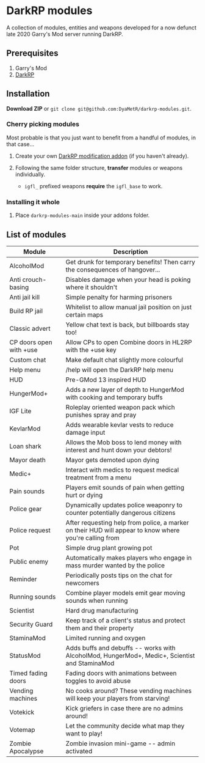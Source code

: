 # DarkRP modules

A collection of modules, entities and weapons developed for a now defunct late 2020 Garry's Mod server running DarkRP.

## Prerequisites

1. Garry's Mod
2. [DarkRP](https://github.com/FPtje/DarkRP)

## Installation

**Download ZIP** or `git clone git@github.com:DyaMetR/darkrp-modules.git`.

### Cherry picking modules

Most probable is that you just want to benefit from a handful of modules, in that case...

1. Create your own [DarkRP modification addon](https://github.com/FPtje/darkrpmodification) (if you haven't already).
2. Following the same folder structure, **transfer** modules or weapons individually.

   +   `igfl_` prefixed weapons **require** the `igfl_base` to work.

### Installing it whole

1. Place `darkrp-modules-main` inside your addons folder.

## List of modules

| Module      | Description |
| ----------- | ----------- |
| AlcoholMod  | Get drunk for temporary benefits! Then carry the consequences of hangover... |
| Anti crouch-basing | Disables damage when your head is poking where it shouldn't |
| Anti jail kill | Simple penalty for harming prisoners |
| Build RP jail | Whitelist to allow manual jail position on just certain maps |
| Classic advert | Yellow chat text is back, but billboards stay too! |
| CP doors open with +use | Allow CPs to open Combine doors in HL2RP with the +use key |
| Custom chat | Make default chat slightly more colourful |
| Help menu   | /help will open the DarkRP help menu |
| HUD         | Pre-GMod 13 inspired HUD |
| HungerMod+  | Adds a new layer of depth to HungerMod with cooking and temporary buffs |
| IGF Lite    | Roleplay oriented weapon pack which punishes spray and pray |
| KevlarMod   | Adds wearable kevlar vests to reduce damage input |
| Loan shark  | Allows the Mob boss to lend money with interest and hunt down your debtors! |
| Mayor death | Mayor gets demoted upon dying |
| Medic+      | Interact with medics to request medical treatment from a menu |
| Pain sounds | Players emit sounds of pain when getting hurt or dying |
| Police gear | Dynamically updates police weaponry to counter potentially dangerous citizens |
| Police request | After requesting help from police, a marker on their HUD will appear to know where you're calling from |
| Pot         | Simple drug plant growing pot |
| Public enemy | Automatically makes players who engage in mass murder wanted by the police |
| Reminder    | Periodically posts tips on the chat for newcomers |
| Running sounds | Combine player models emit gear moving sounds when running |
| Scientist   | Hard drug manufacturing |
| Security Guard | Keep track of a client's status and protect them and their property |
| StaminaMod  | Limited running and oxygen |
| StatusMod   | Adds buffs and debuffs -- works with AlcoholMod, HungerMod+, Medic+, Scientist and StaminaMod |
| Timed fading doors | Fading doors with animations between toggles to avoid abuse |
| Vending machines | No cooks around? These vending machines will keep your players from starving! |
| Votekick    | Kick griefers in case there are no admins around! |
| Votemap     | Let the community decide what map they want to play! |
| Zombie Apocalypse | Zombie invasion mini-game -- admin activated |
